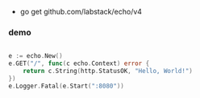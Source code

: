 - go get github.com/labstack/echo/v4

### demo

```go

e := echo.New()
e.GET("/", func(c echo.Context) error {
    return c.String(http.StatusOK, "Hello, World!")
})
e.Logger.Fatal(e.Start(":8080"))

```